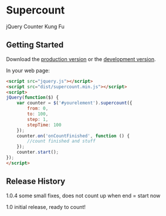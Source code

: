 # Supercount

jQuery Counter Kung Fu

## Getting Started

Download the [production version][min] or the [development version][max].

[min]: https://raw.github.com/luschn/jquery-supercount/master/dist/jquery.supercount.min.js
[max]: https://raw.github.com/luschn/jquery-supercount/master/dist/jquery.supercount.js

In your web page:

```html
<script src="jquery.js"></script>
<script src="dist/supercount.min.js"></script>
<script>
jQuery(function($) {
	var counter = $('#yourelement').supercount({
		from: 0,
		to: 100,
		step: 1,
		stepTime: 100
	});
	counter.on('onCountFinished', function () {
		//count finished and stuff
	});
	counter.start();
});
</script> 
```
## Release History

1.0.4 some small fixes, does not count up when end = start now

1.0 initial release, ready to count!